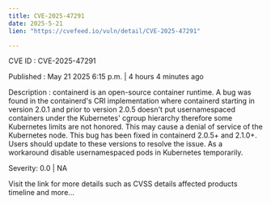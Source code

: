 ```yaml
---
title: CVE-2025-47291
date: 2025-5-21
lien: "https://cvefeed.io/vuln/detail/CVE-2025-47291"

---
```


CVE ID : CVE-2025-47291

Published :  May 21
2025
6:15 p.m. | 4 hours
4 minutes ago

Description : containerd is an open-source container runtime. A bug was found in the containerd's CRI implementation where containerd
starting in version 2.0.1 and prior to version 2.0.5
doesn't put usernamespaced containers under the Kubernetes' cgroup hierarchy
therefore some Kubernetes limits are not honored. This may cause a denial of service of the Kubernetes node. This bug has been fixed in containerd 2.0.5+ and 2.1.0+. Users should update to these versions to resolve the issue. As a workaround
disable usernamespaced pods in Kubernetes temporarily.

Severity: 0.0 | NA

Visit the link for more details
such as CVSS details
affected products
timeline
and more...
